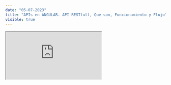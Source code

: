 ```yaml
---
date: "05-07-2023"
title: "APIs en ANGULAR. API-RESTfull, Que son, Funcionamiento y Flujo"
visible: true
---
```

<iframe src="https://www.youtube.com/embed/ntns8Rlyxjw" allowfullscreen></iframe>
